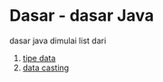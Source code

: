 # Dasar - dasar Java

dasar java dimulai list dari
1. [tipe data](basic/TipeData)
2. [data casting](basic/DataCasting)